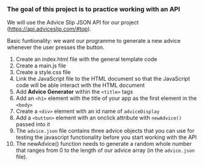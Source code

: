 ### The goal of this project is to practice working with an API

We will use the Advice Slip JSON API for our project (https://api.adviceslip.com/#top).

Basic funtionality: we want our programme to generate a new advice whenever the user presses the button.

1. Create an index.html file with the general template code
1. Create a main.js file
1. Create a style.css file
1. Link the JavaScript file to the HTML document so that the JavaScript code will be able interact with the HTML document
1. Add **Advice Generator** within the `<title>` tags
1. Add an `<h1>` element with the title of your app as the first element in the `<body>`
1. Create a `<div>` element with an id name of `adviceDisplay`
1. Add a `<button>` element with an onclick attribute with `newAdvice()` passed into it
1. The `advice.json` file contains three advice objects that you can use for testing the javascript functionality before you start working with the API
1. The newAdvice() function needs to generate a random whole number that ranges from 0 to the length of our advice array (in the `advice.json` file). 